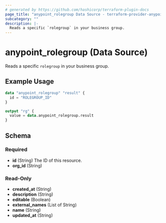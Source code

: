 ```yaml
---
# generated by https://github.com/hashicorp/terraform-plugin-docs
page_title: "anypoint_rolegroup Data Source - terraform-provider-anypoint"
subcategory: ""
description: |-
  Reads a specific `rolegroup` in your business group.
---
```


# anypoint_rolegroup (Data Source)

Reads a specific `rolegroup` in your business group.

## Example Usage

```terraform
data "anypoint_rolegroup" "result" {
  id = "ROLEGROUP_ID"
}

output "rg" {
  value = data.anypoint_rolegroup.result
}
```

<!-- schema generated by tfplugindocs -->
## Schema

### Required

- **id** (String) The ID of this resource.
- **org_id** (String)

### Read-Only

- **created_at** (String)
- **description** (String)
- **editable** (Boolean)
- **external_names** (List of String)
- **name** (String)
- **updated_at** (String)


